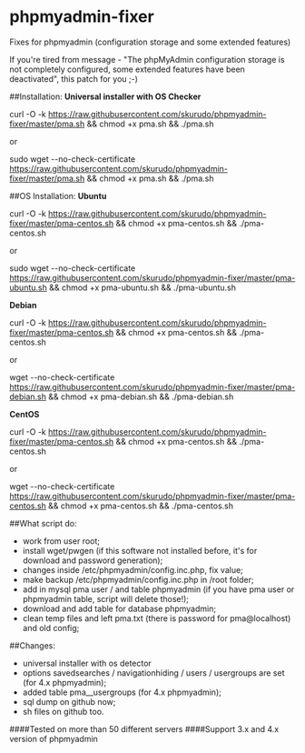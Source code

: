 # phpmyadmin-fixer
Fixes for phpmyadmin (configuration storage and some extended features)

If you're tired from message - "The phpMyAdmin configuration storage is not completely configured, some extended features have been deactivated", this patch for you ;-)


##Installation:
__Universal installer with OS Checker__

curl -O -k https://raw.githubusercontent.com/skurudo/phpmyadmin-fixer/master/pma.sh && chmod +x pma.sh && ./pma.sh

or

sudo wget --no-check-certificate https://raw.githubusercontent.com/skurudo/phpmyadmin-fixer/master/pma.sh && chmod +x pma.sh && ./pma.sh

##OS Installation:
__Ubuntu__

curl -O -k https://raw.githubusercontent.com/skurudo/phpmyadmin-fixer/master/pma-centos.sh && chmod +x pma-centos.sh && ./pma-centos.sh

or

sudo wget --no-check-certificate https://raw.githubusercontent.com/skurudo/phpmyadmin-fixer/master/pma-ubuntu.sh && chmod +x pma-ubuntu.sh && ./pma-ubuntu.sh

__Debian__

curl -O -k https://raw.githubusercontent.com/skurudo/phpmyadmin-fixer/master/pma-centos.sh && chmod +x pma-centos.sh && ./pma-centos.sh

or		

wget --no-check-certificate https://raw.githubusercontent.com/skurudo/phpmyadmin-fixer/master/pma-debian.sh && chmod +x pma-debian.sh && ./pma-debian.sh

__CentOS__

curl -O -k https://raw.githubusercontent.com/skurudo/phpmyadmin-fixer/master/pma-centos.sh && chmod +x pma-centos.sh && ./pma-centos.sh

or

wget --no-check-certificate https://raw.githubusercontent.com/skurudo/phpmyadmin-fixer/master/pma-centos.sh && chmod +x pma-centos.sh && ./pma-centos.sh

##What script do:
- work from user root;
- install wget/pwgen (if this software not installed before, it's for download and password generation);
- changes inside /etc/phpmyadmin/config.inc.php, fix value;
- make backup /etc/phpmyadmin/config.inc.php in /root folder;
- add in mysql pma user / and table phpmyadmin (if you have pma user or phpmyadmin table, script will delete those!);
- download and add table for database phpmyadmin;
- clean temp files and left pma.txt (there is password for pma@localhost) and old config;

##Changes:
- universal installer with os detector
- options savedsearches / navigationhiding / users / usergroups are set (for 4.x phpmyadmin);
- added table pma__usergroups (for 4.x phpmyadmin);
- sql dump on github now;
- sh files on github too.

####Tested on more than 50 different servers
####Support 3.x and 4.x version of phpmyadmin
